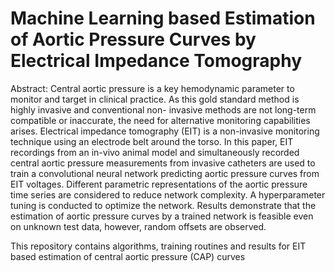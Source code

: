 # Machine Learning based Estimation of Aortic Pressure Curves by Electrical Impedance Tomography

Abstract:
Central aortic pressure is a key hemodynamic
parameter to monitor and target in clinical practice. As this
gold standard method is highly invasive and conventional non-
invasive methods are not long-term compatible or inaccurate,
the need for alternative monitoring capabilities arises. Electrical
impedance tomography (EIT) is a non-invasive monitoring
technique using an electrode belt around the torso. In this
paper, EIT recordings from an in-vivo animal model and
simultaneously recorded central aortic pressure measurements
from invasive catheters are used to train a convolutional neural
network predicting aortic pressure curves from EIT voltages.
Different parametric representations of the aortic pressure
time series are considered to reduce network complexity. A
hyperparameter tuning is conducted to optimize the network.
Results demonstrate that the estimation of aortic pressure
curves by a trained network is feasible even on unknown test
data, however, random offsets are observed.




This repository contains algorithms, training routines and results for EIT based estimation of central aortic pressure (CAP) curves

#
